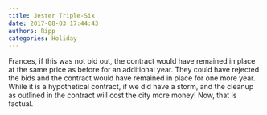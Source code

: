 ```yaml
---
title: Jester Triple-Six
date: 2017-08-03 17:44:43
authors: Ripp
categories: Holiday
---
```


 Frances, if this was not bid out, the contract would have remained in place at the same price as before for an additional year. They could have rejected the bids and the contract would have remained in place for one more year. While it is a hypothetical contract, if we did have a storm, and the cleanup as outlined in the contract will cost the city more money! Now, that is factual.